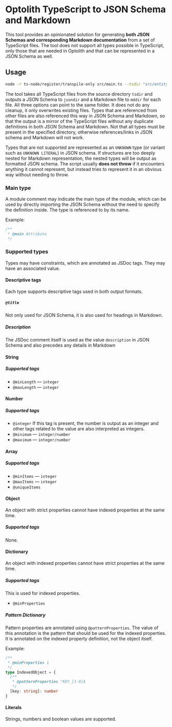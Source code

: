 # Optolith TypeScript to JSON Schema and Markdown

This tool provides an opinionated solution for generating **both JSON Schemas and corresponding Markdown documentation** from a set of TypeScript files. The tool does not support all types possible in TypeScript, only those that are needed in Optolith and that can be represented in a JSON Schema as well.

## Usage

```sh
node -r ts-node/register/transpile-only src/main.ts --tsdir "src/entity" --jsondir "schema" --mddir "docs"
```

The tool takes all TypeScript files from the source directory `tsdir` and outputs a JSON Schema to `jsondir` and a Markdown file to `mddir` for each file. All three options can point to the same folder. It does not do any cleanup, it only overwrites existing files. Types that are referenced from other files are also referenced this way in JSON Schema and Markdown, so that the output is a mirror of the TypeScript files without any duplicate definitions in both JSON Schema and Markdown. Not that all types must be present in the specified directory, otherwise references/links in JSON schema and Markdown will not work.

Types that are not supported are represented as an `UNKNOWN` type (or variant such as `UNKNOWN LITERAL`) in JSON schema. If structures are too deeply nested for Markdown representation, the nested types will be output as formatted JSON schema. The script usually **does not throw** if it encounters anything it cannot represent, but instead tries to represent it in an obvious way without needing to throw.

### Main type

A module comment may indicate the main type of the module, which can be used by directly importing the JSON Schema without the need to specify the definition inside. The type is referenced to by its name.

Example:

```ts
/**
 * @main Attribute
 */
```

### Supported types

Types may have constraints, which are annotated as JSDoc tags. They may have an associated value.

#### Descriptive tags

Each type supports descriptive tags used in both output formats.

##### `@title`

Not only used for JSON Schema, it is also used for headings in Markdown.

##### Description

The JSDoc comment itself is used as the value `description` in JSON Schema and also precedes any details in Markdown

#### String

##### Supported tags

- `@minLength` — `integer`
- `@maxLength` — `integer`

#### Number

##### Supported tags

- `@integer` If this tag is present, the number is output as an integer and other tags related to the value are also interpreted as integers.
- `@minimum` — `integer/number`
- `@maximum` — `integer/number`

#### Array

##### Supported tags

- `@minItems` — `integer`
- `@maxItems` — `integer`
- `@uniqueItems`

#### Object

An object with strict properties cannot have indexed properties at the same time.

##### Supported tags

None.

#### Dictionary

An object with indexed properties cannot have strict properties at the same time.

##### Supported tags

This is used for indexed properties.

- `@minProperties`

##### Pattern Dictionary

Pattern properties are annotated using `@patternProperties`. The value of this annotation is the pattern that should be used for the indexed properties. It is annotated on the indexed property definition, not the object itself.

Example:

```ts
/**
 * @minProperties 1
 */
type IndexedObject = {
  /**
   * @patternProperties ^KEY_[1-9]$
   */
  [key: string]: number
}
```

#### Literals

Strings, numbers and boolean values are supported.
